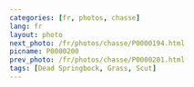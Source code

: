```yaml
---
categories: [fr, photos, chasse]
lang: fr
layout: photo
next_photo: /fr/photos/chasse/P0000194.html
picname: P0000200
prev_photo: /fr/photos/chasse/P0000201.html
tags: [Dead Springbock, Grass, Scut]
---
```

